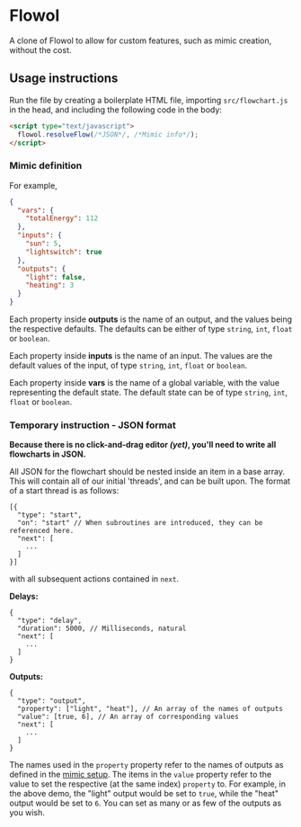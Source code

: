 # Flowol
A clone of Flowol to allow for custom features, such as mimic creation, without the cost.

## Usage instructions

Run the file by creating a boilerplate HTML file, importing `src/flowchart.js` in the head, and including the following code in the body:

```html
<script type="text/javascript">
  flowol.resolveFlow(/*JSON*/, /*Mimic info*/);
</script>
```

### Mimic definition

For example,

```json
{
  "vars": {
    "totalEnergy": 112
  },
  "inputs": {
    "sun": 5,
    "lightswitch": true
  },
  "outputs": {
    "light": false,
    "heating": 3
  }
}
```

Each property inside **outputs** is the name of an output, and the values being the respective defaults. The defaults can be either of type `string`, `int`, `float` or `boolean`.

Each property inside **inputs** is the name of an input. The values are the default values of the input, of type `string`, `int`, `float` or `boolean`.

Each property inside **vars** is the name of a global variable, with the value representing the default state. The default state can be of type `string`, `int`, `float` or `boolean`.

### Temporary instruction - JSON format
**Because there is no click-and-drag editor *(yet)*, you'll need to write all flowcharts in JSON.**

All JSON for the flowchart should be nested inside an item in a base array. This will contain all of our initial 'threads', and can be built upon. The format of a start thread is as follows:

```
[{
  "type": "start",
  "on": "start" // When subroutines are introduced, they can be referenced here.
  "next": [
    ...
  ]
}]
```

with all subsequent actions contained in `next`.

**Delays:**

```
{
  "type": "delay",
  "duration": 5000, // Milliseconds, natural
  "next": [
    ...
  ]
}
```

**Outputs:**

```
{
  "type": "output",
  "property": ["light", "heat"], // An array of the names of outputs
  "value": [true, 6], // An array of corresponding values
  "next": [
    ...
  ]
}
```

The names used in the `property` property refer to the names of outputs as defined in the [mimic setup](https://github.com/gezakerecsenyi/flowol/#mimic-definition). The items in the `value` property refer to the value to set the respective (at the same index) `property` to. For example, in the above demo, the "light" output would be set to `true`, while the "heat" output would be set to `6`. You can set as many or as few of the outputs as you wish.
